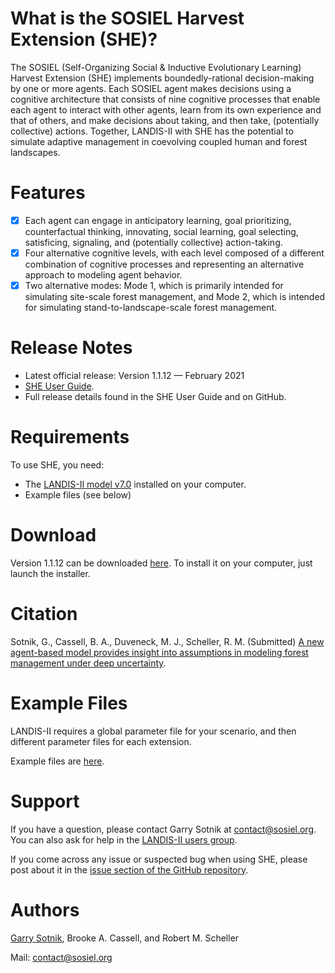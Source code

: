 # What is the SOSIEL Harvest Extension (SHE)?

The SOSIEL (Self-Organizing Social & Inductive Evolutionary Learning) Harvest Extension (SHE) implements boundedly-rational decision-making by one or more agents. Each SOSIEL agent makes decisions using a cognitive architecture that consists of nine cognitive processes that enable each agent to interact with other agents, learn from its own experience and that of others, and make decisions about taking, and then take, (potentially collective) actions. Together, LANDIS-II with SHE has the potential to simulate adaptive management in coevolving coupled human and forest landscapes. 

# Features

- [x] Each agent can engage in anticipatory learning, goal prioritizing, counterfactual thinking, innovating, social learning, goal selecting, satisficing, signaling, and (potentially collective) action-taking.
- [x] Four alternative cognitive levels, with each level composed of a different combination of cognitive processes and representing an alternative approach to modeling agent behavior.
- [x] Two alternative modes: Mode 1, which is primarily intended for simulating site-scale forest management, and Mode 2, which is intended for simulating stand-to-landscape-scale forest management.

# Release Notes

- Latest official release: Version 1.1.12 — February 2021
- [SHE User Guide](https://docs.google.com/document/d/1YBKuFaQ5Hsh3OjYsMJoXoHgtg7gv8Us0wZjcTaqSCOc/edit).
- Full release details found in the SHE User Guide and on GitHub.

# Requirements

To use SHE, you need:

- The [LANDIS-II model v7.0](http://www.landis-ii.org/install) installed on your computer.
- Example files (see below)

# Download

Version 1.1.12 can be downloaded [here](https://github.com/LANDIS-II-Foundation/Extension-SOSIEL-Harvest/blob/master/deploy/installer/LANDIS-II-V7%20SOSIEL%20Harvest%201.1.14-setup.exe). To install it on your computer, just launch the installer.

# Citation

Sotnik, G., Cassell, B. A., Duveneck, M. J., Scheller, R. M. (Submitted) [A new agent-based model provides insight into assumptions in modeling forest management under deep uncertainty](https://assets.researchsquare.com/files/rs-192142/v1/e85672a6-95c6-463c-af1e-67df8b7e280c.pdf).

# Example Files

LANDIS-II requires a global parameter file for your scenario, and then different parameter files for each extension.

Example files are [here]( https://github.com/LANDIS-II-Foundation/Project-Michigan-Compare-Harvesting-2021).

# Support

If you have a question, please contact Garry Sotnik at contact@sosiel.org. 
You can also ask for help in the [LANDIS-II users group](http://www.landis-ii.org/users).

If you come across any issue or suspected bug when using SHE, please post about it in the [issue section of the GitHub repository](https://github.com/LANDIS-II-Foundation/Extension-SOSIEL-Harvest/issues).

# Authors

[Garry Sotnik](https://www.sosiel.org/), Brooke A. Cassell, and Robert M. Scheller

Mail: contact@sosiel.org

